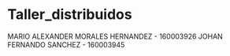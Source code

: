 # Taller_distribuidos
MARIO ALEXANDER MORALES HERNANDEZ - 160003926
JOHAN FERNANDO SANCHEZ - 160003945

